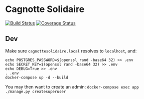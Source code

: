 # Cagnotte Solidaire
[![Build Status](https://travis-ci.org/caracole-io/cagnottesolidaire.svg?branch=master)](https://travis-ci.org/caracole-io/cagnottesolidaire)
[![Coverage Status](https://coveralls.io/repos/github/caracole-io/cagnottesolidaire/badge.svg?branch=master)](https://coveralls.io/github/caracole-io/cagnottesolidaire?branch=master)

## Dev

Make sure `cagnottesolidaire.local` resolves to `localhost`, and:

```
echo POSTGRES_PASSWORD=$(openssl rand -base64 32) >> .env
echo SECRET_KEY=$(openssl rand -base64 32) >> .env
echo DEBUG=True >> .env
. .env
docker-compose up -d --build
```

You may then want to create an admin: `docker-compose exec app ./manage.py createsuperuser`
